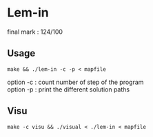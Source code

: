 # Lem-in  
final mark : 124/100   
## Usage
```
make && ./lem-in -c -p < mapfile
```
option -c : count number of step of the program  
option -p : print the different solution paths

## Visu
```
make -c visu && ./visual < ./lem-in < mapfile
```
